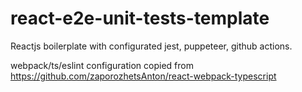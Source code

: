 # react-e2e-unit-tests-template

Reactjs boilerplate with configurated jest, puppeteer, github actions.

webpack/ts/eslint configuration copied from https://github.com/zaporozhetsAnton/react-webpack-typescript
